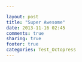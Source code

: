 ```yaml
---

layout: post
title: "Super Awesome"
date: 2013-11-16 02:45
comments: true
sharing: true
footer: true
categories: Test_Octopress 
---
```

